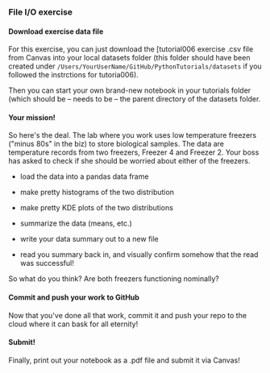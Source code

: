 ### File I/O exercise


#### Download exercise data file

For this exercise, you can just download the [tutorial006 exercise .csv file from Canvas into your local datasets folder (this folder should have been created under `/Users/YourUserName/GitHub/PythonTutorials/datasets` if you followed the instrctions for tutoria006).

Then you can start your own brand-new notebook in your tutorials folder (which should be – needs to be – the parent directory of the datasets folder.

#### Your mission!

So here's the deal. The lab where you work uses low temperature freezers ("minus 80s" in the biz) to store biological samples. The data are temperature records from two freezers, Freezer 4 and Freezer 2. Your boss has asked to check if she should be worried about either of the freezers.

* load the data into a pandas data frame

* make pretty histograms of the two distribution

* make pretty KDE plots of the two distributions

* summarize the data (means, etc.)

* write your data summary out to a new file

* read you summary back in, and visually confirm somehow that the read was successful!

So what do you think? Are both freezers functioning nominally?

#### Commit and push your work to GitHub

Now that you've done all that work, commit it and push your repo to the cloud where it can bask for all eternity!

#### Submit!

Finally, print out your notebook as a .pdf file and submit it via Canvas!
